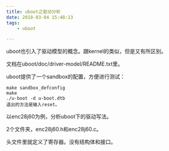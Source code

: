 ```yaml
---
title: uboot之驱动分析
date: 2018-03-04 15:48:13
tags:
	- uboot

---
```




uboot也引入了驱动模型的概念。跟kernel的类似，但是又有所区别。

文档在uboot/doc/driver-model/README.txt里。

uboot提供了一个sandbox的配置，方便进行测试：

```
make sandbox_defconfig
make
./u-boot -d u-boot.dtb
退出的方法是输入reset。
```



以enc28j60为例，分析uboot下的驱动写法。

2个文件夹，enc28j60.h和enc28j60.c。

头文件里就定义了寄存器。没有结构体和接口。

